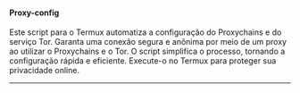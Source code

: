 #### Proxy-config
Este script para o Termux automatiza a configuração do Proxychains e do serviço Tor. Garanta uma conexão segura e anônima por meio de um proxy ao utilizar o Proxychains e o Tor. O script simplifica o processo, tornando a configuração rápida e eficiente. Execute-o no Termux para proteger sua privacidade online.

***
